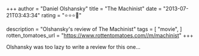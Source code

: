 +++
author = "Daniel Olshansky"
title = "The Machinist"
date = "2013-07-21T03:43:34"
rating = "⭐⭐⭐🌟"

description = "Olshansky's review of The Machinist"
tags = [
    "movie",
]
rotten_tomatoes_url = "https://www.rottentomatoes.com//m/machinist"
+++

Olshansky was too lazy to write a review for this one...
